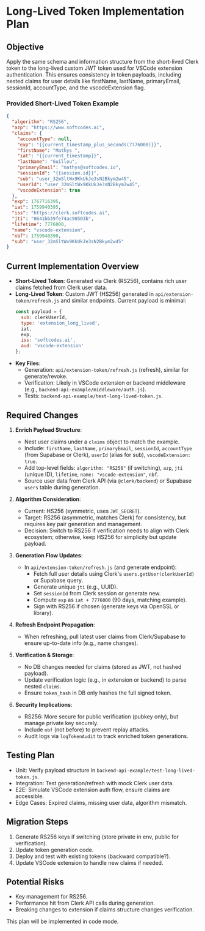 # Long-Lived Token Implementation Plan

## Objective
Apply the same schema and information structure from the short-lived Clerk token to the long-lived custom JWT token used for VSCode extension authentication. This ensures consistency in token payloads, including nested claims for user details like firstName, lastName, primaryEmail, sessionId, accountType, and the vscodeExtension flag.

### Provided Short-Lived Token Example
```json
{
  "algorithm": "RS256",
  "azp": "https://www.softcodes.ai",
  "claims": {
    "accountType": null,
    "exp": "{{current_timestamp_plus_seconds(7776000)}}",
    "firstName": "Mathys ",
    "iat": "{{current_timestamp}}",
    "lastName": "Guillou",
    "primaryEmail": "mathys@softcodes.io",
    "sessionId": "{{session.id}}",
    "sub": "user_32mSltWx9KkUkJe3sN2Bkym2w45",
    "userId": "user_32mSltWx9KkUkJe3sN2Bkym2w45",
    "vscodeExtension": true
  },
  "exp": 1767716395,
  "iat": 1759940395,
  "iss": "https://clerk.softcodes.ai",
  "jti": "0641bb39fe74ac90503b",
  "lifetime": 7776000,
  "name": "vscode-extension",
  "nbf": 1759940390,
  "sub": "user_32mSltWx9KkUkJe3sN2Bkym2w45"
}
```

## Current Implementation Overview
- **Short-Lived Token**: Generated via Clerk (RS256), contains rich user claims fetched from Clerk user data.
- **Long-Lived Token**: Custom JWT (HS256) generated in `api/extension-token/refresh.js` and similar endpoints. Current payload is minimal:
  ```js
  const payload = {
    sub: clerkUserId,
    type: 'extension_long_lived',
    iat,
    exp,
    iss: 'softcodes.ai',
    aud: 'vscode-extension'
  };
  ```
- **Key Files**:
  - Generation: `api/extension-token/refresh.js` (refresh), similar for generate/revoke.
  - Verification: Likely in VSCode extension or backend middleware (e.g., `backend-api-example/middleware/auth.js`).
  - Tests: `backend-api-example/test-long-lived-token.js`.

## Required Changes
1. **Enrich Payload Structure**:
   - Nest user claims under a `claims` object to match the example.
   - Include: `firstName`, `lastName`, `primaryEmail`, `sessionId`, `accountType` (from Supabase or Clerk), `userId` (alias for sub), `vscodeExtension: true`.
   - Add top-level fields: `algorithm: "RS256"` (if switching), `azp`, `jti` (unique ID), `lifetime`, `name: "vscode-extension"`, `nbf`.
   - Source user data from Clerk API (via `@clerk/backend`) or Supabase `users` table during generation.

2. **Algorithm Consideration**:
   - Current: HS256 (symmetric, uses `JWT_SECRET`).
   - Target: RS256 (asymmetric, matches Clerk) for consistency, but requires key pair generation and management.
   - Decision: Switch to RS256 if verification needs to align with Clerk ecosystem; otherwise, keep HS256 for simplicity but update payload.

3. **Generation Flow Updates**:
   - In `api/extension-token/refresh.js` (and generate endpoint):
     - Fetch full user details using Clerk's `users.getUser(clerkUserId)` or Supabase query.
     - Generate unique `jti` (e.g., UUID).
     - Set `sessionId` from Clerk session or generate new.
     - Compute `exp` as `iat + 7776000` (90 days, matching example).
     - Sign with RS256 if chosen (generate keys via OpenSSL or library).

4. **Refresh Endpoint Propagation**:
   - When refreshing, pull latest user claims from Clerk/Supabase to ensure up-to-date info (e.g., name changes).

5. **Verification & Storage**:
   - No DB changes needed for claims (stored as JWT, not hashed payload).
   - Update verification logic (e.g., in extension or backend) to parse nested `claims`.
   - Ensure `token_hash` in DB only hashes the full signed token.

6. **Security Implications**:
   - RS256: More secure for public verification (pubkey only), but manage private key securely.
   - Include `nbf` (not before) to prevent replay attacks.
   - Audit logs via `logTokenAudit` to track enriched token generations.

## Testing Plan
- Unit: Verify payload structure in `backend-api-example/test-long-lived-token.js`.
- Integration: Test generation/refresh with mock Clerk user data.
- E2E: Simulate VSCode extension auth flow, ensure claims are accessible.
- Edge Cases: Expired claims, missing user data, algorithm mismatch.

## Migration Steps
1. Generate RS256 keys if switching (store private in env, public for verification).
2. Update token generation code.
3. Deploy and test with existing tokens (backward compatible?).
4. Update VSCode extension to handle new claims if needed.

## Potential Risks
- Key management for RS256.
- Performance hit from Clerk API calls during generation.
- Breaking changes to extension if claims structure changes verification.

This plan will be implemented in code mode.